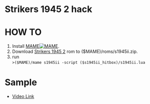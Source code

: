 # Strikers 1945 2 hack



HOW TO
=============
1. Install [MAME](https://github.com/mamedev/mame)[![MAME](http://www.mame.net/_include/img/mame-logo.png)](https://github.com/mamedev/mame).
2. Download [Strikers 1945 2](http://doperoms.com/roms/mame/s1945ii.zip.html/689168/S1945ii.zip.html) rom to ($MAME)/roms/s1945ii.zip.
3. run    
  `>($MAME)/mame s1945ii -script ($s1945ii_hitbox)/s1945ii.lua`


Sample 
=============   
- [Video Link](https://youtu.be/resr2K0z1Aw)  
